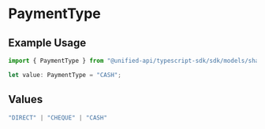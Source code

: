 # PaymentType

## Example Usage

```typescript
import { PaymentType } from "@unified-api/typescript-sdk/sdk/models/shared";

let value: PaymentType = "CASH";
```

## Values

```typescript
"DIRECT" | "CHEQUE" | "CASH"
```